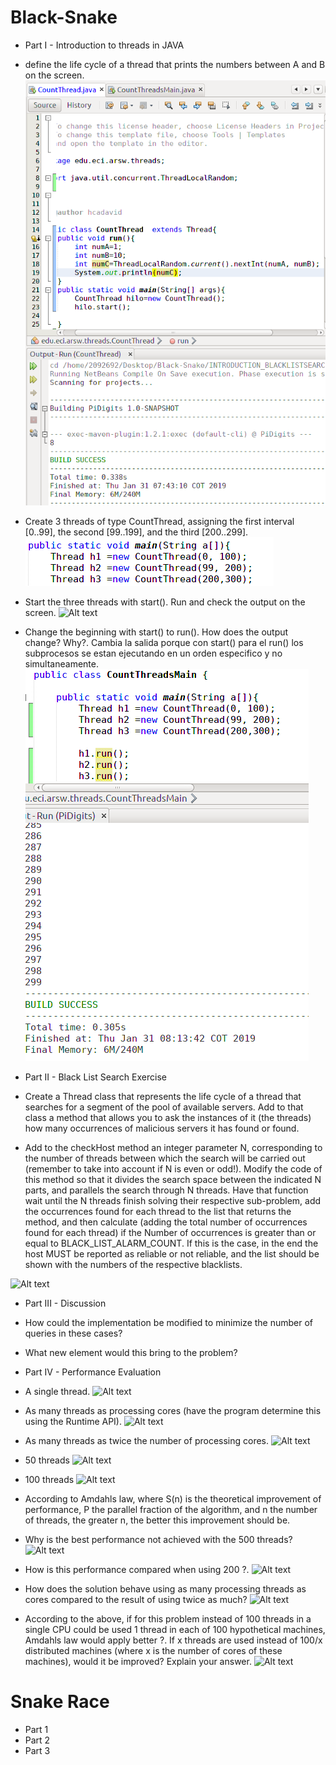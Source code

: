 # Black-Snake
- Part I - Introduction to threads in JAVA

* define the life cycle of a thread that prints the numbers between A and B on the screen.
![Alt text](I1.png)

* Create 3 threads of type CountThread, assigning the first interval [0..99], the second [99..199], and the third [200..299].
![Alt text](I21.png)

* Start the three threads with start(). Run and check the output on the screen. 
![Alt text]()

* Change the beginning with start() to run(). How does the output change? Why?. Cambia la salida porque con start() para el run() los subprocesos se estan ejecutando en un orden especifico y no simultaneamente.
![Alt text](I23run().png)


- Part II - Black List Search Exercise

* Create a Thread class that represents the life cycle of a thread that searches for a segment of the pool of available servers. Add to that class a method that allows you to ask the instances of it (the threads) how many occurrences of malicious servers it has found or found.
 
* Add to the checkHost method an integer parameter N, corresponding to the number of threads between which the search will be carried out (remember to take into account if N is even or odd!). Modify the code of this method so that it divides the search space between the indicated N parts, and parallels the search through N threads. Have that function wait until the N threads finish solving their respective sub-problem, add the occurrences found for each thread to the list that returns the method, and then calculate (adding the total number of occurrences found for each thread) if the Number of occurrences is greater than or equal to BLACK_LIST_ALARM_COUNT. If this is the case, in the end the host MUST be reported as reliable or not reliable, and the list should be shown with the numbers of the respective blacklists.

![Alt text]()

- Part III - Discussion
* How could the implementation be modified to minimize the number of queries in these cases? 

* What new element would this bring to the problem?


- Part IV - Performance Evaluation
* A single thread.
![Alt text]()

* As many threads as processing cores (have the program determine this using the Runtime API). 
![Alt text]()

* As many threads as twice the number of processing cores. 
![Alt text]()

* 50 threads 
![Alt text]()

* 100 threads
![Alt text]()

* According to Amdahls law, where S(n) is the theoretical improvement of performance, P the parallel fraction of the algorithm, and n the number of threads, the greater n, the better this improvement should be.

* Why is the best performance not achieved with the 500 threads? 
![Alt text]()

* How is this performance compared when using 200 ?.
![Alt text]()

* How does the solution behave using as many processing threads as cores compared to the result of using twice as much?
![Alt text]()

* According to the above, if for this problem instead of 100 threads in a single CPU could be used 1 thread in each of 100 hypothetical machines, Amdahls law would apply better ?. If x threads are used instead of 100/x distributed machines (where x is the number of cores of these machines), would it be improved? Explain your answer.
![Alt text]()


# Snake Race
- Part 1
- Part 2
- Part 3

